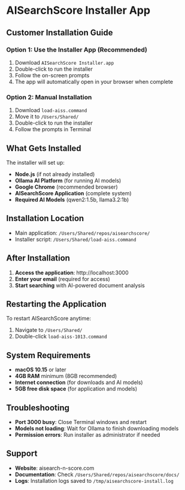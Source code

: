 # AISearchScore Installer App

## Customer Installation Guide

### Option 1: Use the Installer App (Recommended)
1. Download `AISearchScore Installer.app`
2. Double-click to run the installer
3. Follow the on-screen prompts
4. The app will automatically open in your browser when complete

### Option 2: Manual Installation
1. Download `load-aiss.command`
2. Move it to `/Users/Shared/`
3. Double-click to run the installer
4. Follow the prompts in Terminal

## What Gets Installed

The installer will set up:
- **Node.js** (if not already installed)
- **Ollama AI Platform** (for running AI models)
- **Google Chrome** (recommended browser)
- **AISearchScore Application** (complete system)
- **Required AI Models** (qwen2:1.5b, llama3.2:1b)

## Installation Location

- Main application: `/Users/Shared/repos/aisearchscore/`
- Installer script: `/Users/Shared/load-aiss.command`

## After Installation

1. **Access the application**: http://localhost:3000
2. **Enter your email** (required for access)
3. **Start searching** with AI-powered document analysis

## Restarting the Application

To restart AISearchScore anytime:
1. Navigate to `/Users/Shared/`
2. Double-click `load-aiss-1013.command`

## System Requirements

- **macOS 10.15** or later
- **4GB RAM** minimum (8GB recommended)
- **Internet connection** (for downloads and AI models)
- **5GB free disk space** (for application and models)

## Troubleshooting

- **Port 3000 busy**: Close Terminal windows and restart
- **Models not loading**: Wait for Ollama to finish downloading models
- **Permission errors**: Run installer as administrator if needed

## Support

- **Website**: aisearch-n-score.com
- **Documentation**: Check `/Users/Shared/repos/aisearchscore/docs/`
- **Logs**: Installation logs saved to `/tmp/aisearchscore-install.log`